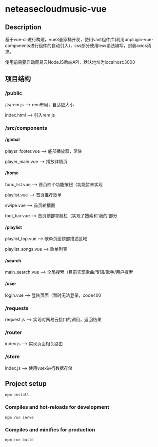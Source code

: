# neteasecloudmusic-vue

## Description

基于vue-cli进行构建，vue3全家桶开发，使用vant组件库(利用unplugin-vue-components进行组件的自动引入)，css部分使用less语法编写，封装axios请求。

使用前需要启动网易云NodeJS后端API，默认地址为localhost:3000

## 项目结构

### /public

/js/rem.js --> rem布局，自适应大小

index.html --> 引入rem.js

### /src/components

#### /global

player_footer.vue --> 底部播放器，常驻

player_main.vue --> 播放详情页

#### /home

func_list.vue --> 首页四个功能按钮（功能暂未实现

playlist.vue --> 首页推荐歌单

swipe.vue --> 首页轮播图

tool_bar.vue --> 首页顶部导航栏（实现了搜索和'我的'部分

#### /playlist

playlist_top.vue --> 歌单页面顶部描述区域

playlist_songs.vue --> 歌单列表

#### /search

main_search.vue --> 全局搜索（目前实现歌曲/专辑/歌手/用户搜索

#### /user

login.vue --> 登陆页面（暂时无法登录，code400

### /requests

request.js --> 实现对网易云接口的调用，返回结果

### /router

index.js --> 实现页面相关路由

### /store

index.js --> 使用vuex进行数据存储

## Project setup

```
npm install
```

### Compiles and hot-reloads for development

```
npm run serve
```

### Compiles and minifies for production

```
npm run build
```

